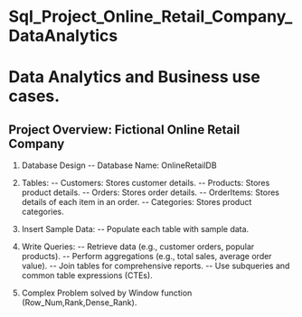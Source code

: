# Sql_Project_Online_Retail_Company_DataAnalytics
Data Analytics and Business use cases.
==================================================================================

Project Overview: Fictional Online Retail Company
--------------------------------------
1.	Database Design
	-- Database Name: OnlineRetailDB

2.	Tables:
	-- Customers: Stores customer details.
	-- Products: Stores product details.
	-- Orders: Stores order details.
	-- OrderItems: Stores details of each item in an order.
	-- Categories: Stores product categories.

3.	Insert Sample Data:
	-- Populate each table with sample data.

4. Write Queries:
	-- Retrieve data (e.g., customer orders, popular products).
	-- Perform aggregations (e.g., total sales, average order value).
	-- Join tables for comprehensive reports.
	-- Use subqueries and common table expressions (CTEs).

5. Complex Problem solved by Window function (Row_Num,Rank,Dense_Rank).
